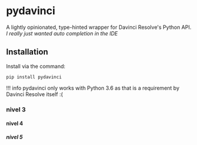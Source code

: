 # pydavinci

A lightly opinionated, type-hinted wrapper for Davinci Resolve's Python API.  
*I really just wanted auto completion in the IDE*

## Installation

Install via the command:
```
pip install pydavinci
```
!!! info
    pydavinci only works with Python 3.6 as that is a requirement by Davinci Resolve itself :(


### nivel 3

#### nivel 4

##### nivel 5